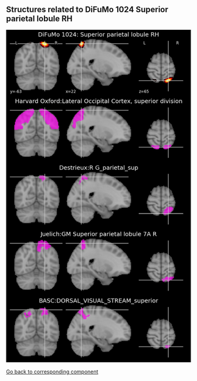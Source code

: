 


## Structures related to DiFuMo 1024 Superior parietal lobule RH

![988](988.jpg "Structures related to DiFuMo 1024 Superior parietal lobule RH")

[Go back to corresponding component](https://parietal-inria.github.io/DiFuMo/1024/html/988.html)